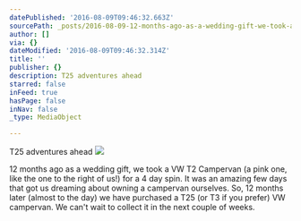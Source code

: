 ```yaml
---
datePublished: '2016-08-09T09:46:32.663Z'
sourcePath: _posts/2016-08-09-12-months-ago-as-a-wedding-gift-we-took-a-vw-t2-campervan.md
author: []
via: {}
dateModified: '2016-08-09T09:46:32.314Z'
title: ''
publisher: {}
description: T25 adventures ahead
starred: false
inFeed: true
hasPage: false
inNav: false
_type: MediaObject

---
```

T25 adventures ahead
![](https://the-grid-user-content.s3-us-west-2.amazonaws.com/7c15c1eb-ba6d-4aa0-ac9c-2cc246ef4f7a.jpg)

12 months ago as a wedding gift, we took a VW T2 Campervan (a pink one, like the one to the right of us!) for a 4 day spin. It was an amazing few days that got us dreaming about owning a campervan ourselves. So, 12 months later (almost to the day) we have purchased a T25 (or T3 if you prefer) VW campervan. We can't wait to collect it in the next couple of weeks.